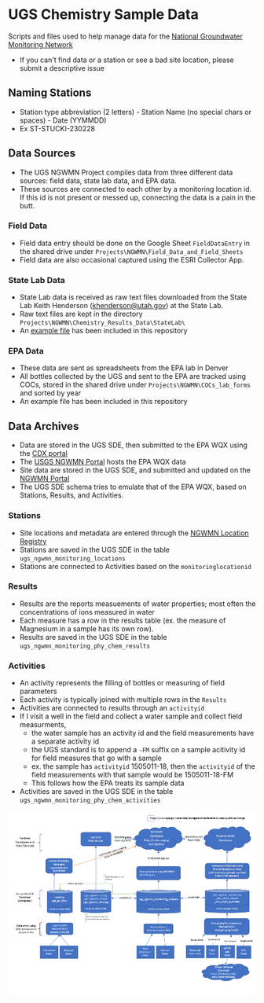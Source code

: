 # UGS Chemistry Sample Data
Scripts and files used to help manage data for the [National Groundwater Monitoring Network](https://cida.usgs.gov/ngwmn/)
* If you can't find data or a station or see a bad site location, please submit a descriptive issue

## Naming Stations
* Station type abbreviation (2 letters) - Station Name (no special chars or spaces) - Date (YYMMDD)
* Ex ST-STUCKI-230228

## Data Sources
* The UGS NGWMN Project compiles data from three different data sources: field data, state lab data, and EPA data.
* These sources are connected to each other by a monitoring location id.  If this id is not present or messed up, connecting the data is a pain in the butt.

### Field Data
* Field data entry should be done on the Google Sheet `FieldDataEntry` in the shared drive under `Projects\NGWMN\Field_Data_and_Field_Sheets`
* Field data are also occasional captured using the ESRI Collector App.

### State Lab Data
* State Lab data is received as raw text files downloaded from the State Lab Keith Henderson (khenderson@utah.gov) at the State Lab.
* Raw text files are kept in the directory `Projects\NGWMN\Chemistry_Results_Data\StateLab\`
* An [example file](https://github.com/utah-geological-survey/NGWMN/blob/main/examples/UTGS_EDD_20200728.txt) has been included in this repository

### EPA Data
* These data are sent as spreadsheets from the EPA lab in Denver
* All bottles collected by the UGS and sent to the EPA are tracked using COCs, stored in the shared drive under `Projects\NGWMN\COCs_lab_forms` and sorted by year
* An example file has been included in this repository

## Data Archives
* Data are stored in the UGS SDE, then submitted to the EPA WQX using the [CDX portal](https://cdx.epa.gov/)
* The [USGS NGWMN Portal](https://cida.usgs.gov/ngwmn/) hosts the EPA WQX data
* Site data are stored in the UGS SDE, and submitted and updated on the [NGWMN Portal](https://cida.usgs.gov/ngwmn/)
* The UGS SDE schema tries to emulate that of the EPA WQX, based on Stations, Results, and Activities.

### Stations
* Site locations and metadata are entered through the [NGWMN Location Registry](https://www.usgs.gov/apps/location-registry/)
* Stations are saved in the UGS SDE in the table `ugs_ngwmn_monitoring_locations`
* Stations are connected to Activities based on the `monitoringlocationid`

### Results
* Results are the reports measuements of water properties; most often the concentrations of ions measured in water
* Each measure has a row in the results table (ex. the measure of Magnesium in a sample has its own row).
* Results are saved in the UGS SDE in the table `ugs_ngwmn_monitoring_phy_chem_results`

### Activities
* An activity represents the filling of bottles or measuring of field parameters
* Each activity is typically joined with multiple rows in the `Results`
* Activities are connected to results through an `activityid`
* If I visit a well in the field and collect a water sample and collect field measurments, 
  * the water sample has an activity id and the field measurements have a separate activity id
  * the UGS standard is to append a `-FM` suffix on a sample acitivity id for field measures that go with a sample
  * ex. the sample has `activityid` 1505011-18, then the `activityid` of the field measurements with that sample would be 1505011-18-FM
  * This follows how the EPA treats its sample data
* Activities are saved in the UGS SDE in the table `ugs_ngwmn_monitoring_phy_chem_activities`

![Conceptual layout of UGS data flow](./Schema_diagram.png)
